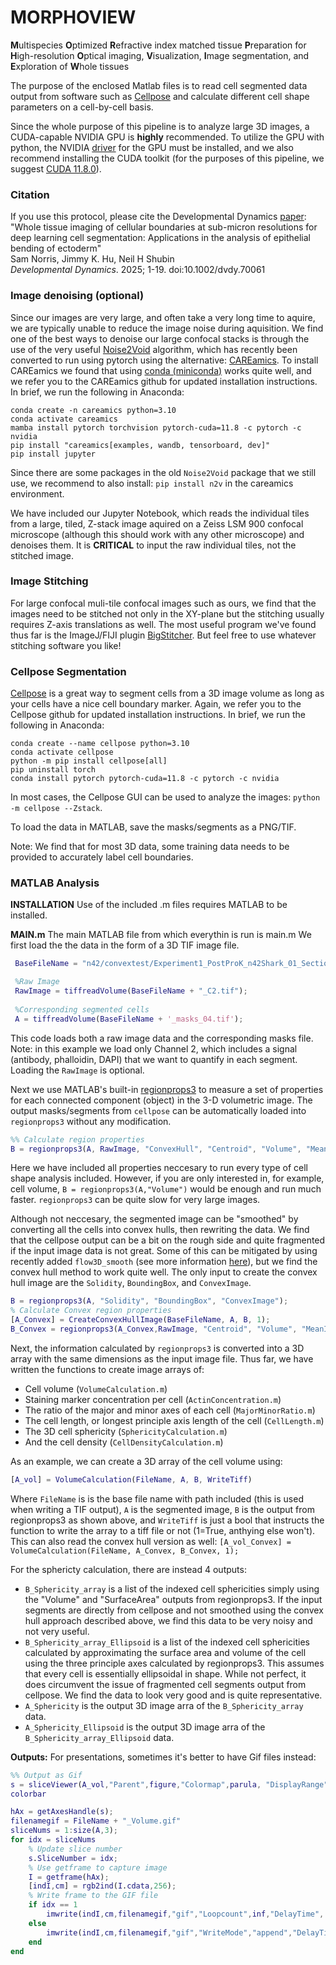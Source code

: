# MORPHOVIEW
**M**ultispecies **O**ptimized **R**efractive index matched tissue **P**reparation for **H**igh-resolution **O**ptical imaging, **V**isualization, **I**mage segmentation, and **E**xploration of **W**hole tissues

The purpose of the enclosed Matlab files is to read cell segmented data output from software such as [Cellpose](https://github.com/MouseLand/cellpose) and calculate different cell shape parameters on a cell-by-cell basis.

Since the whole purpose of this pipeline is to analyze large 3D images, a CUDA-capable NVIDIA GPU is **highly** recommended. To utilize the GPU with python, the NVIDIA [driver](https://www.nvidia.com/en-us/drivers/) for the GPU must be installed, and we also recommend installing the CUDA toolkit (for the purposes of this pipeline, we suggest [CUDA 11.8.0](https://developer.nvidia.com/cuda-toolkit-archive)).


### Citation
If you use this protocol, please cite the Developmental Dynamics  [paper](https://anatomypubs.onlinelibrary.wiley.com/doi/10.1002/dvdy.70061):<br />
"Whole tissue imaging of cellular boundaries at sub-micron resolutions for deep learning cell segmentation: Applications in the analysis of epithelial bending of ectoderm" <br />
Sam Norris, Jimmy K. Hu, Neil H Shubin<br />
_Developmental Dynamics_. 2025; 1-19. doi:10.1002/dvdy.70061


### Image denoising (optional)
Since our images are very large, and often take a very long time to aquire, we are typically unable to reduce the image noise during aquisition. We find one of the best ways to denoise our large confocal stacks is through the use of the very useful [Noise2Void](https://github.com/juglab/n2v) algorithm, which has recently been converted to run using pytorch using the alternative: [CAREamics](https://careamics.github.io/0.1/). To install CAREamics we found that using [conda (miniconda)](https://www.anaconda.com/docs/main) works quite well, and we refer you to the CAREamics github for updated installation instructions. In brief, we run the following in Anaconda:

```
conda create -n careamics python=3.10
conda activate careamics
mamba install pytorch torchvision pytorch-cuda=11.8 -c pytorch -c nvidia
pip install "careamics[examples, wandb, tensorboard, dev]"
pip install jupyter
```
Since there are some packages in the old `Noise2Void` package that we still use, we recommend to also install: `pip install n2v` in the careamics environment.

We have included our Jupyter Notebook, which reads the individual tiles from a large, tiled, Z-stack image aquired on a Zeiss LSM 900 confocal microscope (although this should work with any other microscope) and denoises them. It is **CRITICAL** to input the raw individual tiles, not the stitched image.

### Image Stitching
For large confocal muli-tile confocal images such as ours, we find that the images need to be stitched not only in the XY-plane but the stitching usually requires Z-axis translations as well. The most useful program we've found thus far is the ImageJ/FIJI plugin [BigStitcher](https://imagej.net/plugins/bigstitcher/). But feel free to use whatever stitching software you like! 

### Cellpose Segmentation
[Cellpose](https://github.com/MouseLand/cellpose) is a great way to segment cells from a 3D image volume as long as your cells have a nice cell boundary marker. Again, we refer you to the Cellpose github for updated installation instructions. In brief, we run the following in Anaconda:
```
conda create --name cellpose python=3.10
conda activate cellpose
python -m pip install cellpose[all]
pip uninstall torch
conda install pytorch pytorch-cuda=11.8 -c pytorch -c nvidia
```
In most cases, the Cellpose GUI can be used to analyze the images: `python -m cellpose --Zstack`.

To load the data in MATLAB, save the masks/segments as a PNG/TIF.

Note: We find that for most 3D data, some training data needs to be provided to accurately label cell boundaries. 

### MATLAB Analysis

**INSTALLATION**
Use of the included .m files requires MATLAB to be installed.

**MAIN.m**
The main MATLAB file from which everythin is run is main.m 
We first load the the data in the form of a 3D TIF image file.
```Matlab
 BaseFileName = "n42/convextest/Experiment1_PostProK_n42Shark_01_Section1_Stitched";

 %Raw Image
 RawImage = tiffreadVolume(BaseFileName + "_C2.tif");
 
 %Corresponding segmented cells
 A = tiffreadVolume(BaseFileName + '_masks_04.tif');
```
This code loads both a raw image data and the corresponding masks file. Note: in this example we load only Channel 2, which includes a signal (antibody, phalloidin, DAPI) that we want to quantify in each segment. Loading the `RawImage` is optional.

Next we use MATLAB's built-in [regionprops3](https://www.mathworks.com/help/images/ref/regionprops3.html) to measure a set of properties for each connected component (object) in the 3-D volumetric image. The output masks/segments from `cellpose` can be automatically loaded into `regionprops3` without any modification.  

```Matlab
%% Calculate region properties
B = regionprops3(A, RawImage, "ConvexHull", "Centroid", "Volume", "MeanIntensity", "PrincipalAxisLength", "ConvexVolume", "Solidity", "BoundingBox", "ConvexImage", "SurfaceArea");
```
Here we have included all properties neccesary to run every type of cell shape analysis included. However, if you are only interested in, for example, cell volume, `B = regionprops3(A,"Volume")` would be enough and run much faster. `regionprops3` can be quite slow for very large images.

Although not neccesary, the segmented image can be "smoothed" by converting all the cells into convex hulls, then rewriting the data. We find that the cellpose output can be a bit on the rough side and quite fragmented if the input image data is not great. Some of this can be mitigated by using recently added `flow3D_smooth` (see more information [here](https://cellpose.readthedocs.io/en/latest/do3d.html#segmentation-settings)), but we find the convex hull method to work quite well. The only input to create the convex hull image are the `Solidity`, `BoundingBox`, and `ConvexImage`.

```Matlab
B = regionprops3(A, "Solidity", "BoundingBox", "ConvexImage");
% Calculate Convex region properties
[A_Convex] = CreateConvexHullImage(BaseFileName, A, B, 1);
B_Convex = regionprops3(A_Convex,RawImage, "Centroid", "Volume", "MeanIntensity", "PrincipalAxisLength", "ConvexHull", "SurfaceArea");
```

Next, the information calculated by `regionprops3` is converted into a 3D array with the same dimensions as the input image file. Thus far, we have written the functions to create image arrays of:
- Cell volume (`VolumeCalculation.m`)
- Staining marker concentration per cell (`ActinConcentration.m`)
- The ratio of the major and minor axes of each cell (`MajorMinorRatio.m`)
- The cell length, or longest principle axis length of the cell (`CellLength.m`)
- The 3D cell sphericity (`SphericityCalculation.m`)
- And the cell density (`CellDensityCalculation.m`)

As an example, we can create a 3D array of the cell volume using:
```Matlab
[A_vol] = VolumeCalculation(FileName, A, B, WriteTiff)
```
Where `FileName` is is the base file name with path included (this is used when writing a TIF output), `A` is the segmented image,  `B` is the output from regionprops3 as shown above, and `WriteTiff` is just a bool that instructs the function to write the array to a tiff file or not (1=True, anthying else won't). This can also read the convex hull version as well: `[A_vol_Convex] = VolumeCalculation(FileName, A_Convex, B_Convex, 1);`

For the sphericty calculation, there are instead 4 outputs:
- `B_Sphericity_array` is a list of the indexed cell sphericities simply using the "Volume" and "SurfaceArea" outputs from regionprops3. If the input segments are directly from cellpose and not smoothed using the convex hull approach described above, we find this data to be very noisy and not very useful.
- `B_Sphericity_array_Ellipsoid` is a list of the indexed cell sphericities calculated by approximating the surface area and volume of the cell using the three principle axes calculated by regionprops3. This assumes that every cell is essentially ellipsoidal in shape. While not perfect, it does circumvent the issue of fragmented cell segments output from cellpose. We find the data to look very good and is quite representative.
- `A_Sphericity` is the output 3D image arra of the `B_Sphericity_array` data.
- `A_Sphericity_Ellipsoid` is the output 3D image arra of the `B_Sphericity_array_Ellipsoid` data.

**Outputs:**
For presentations, sometimes it's better to have Gif files instead:
```Matlab
%% Output as Gif
s = sliceViewer(A_vol,"Parent",figure,"Colormap",parula, "DisplayRange",[P_vol(1) P_vol(5)])
colorbar

hAx = getAxesHandle(s);
filenamegif = FileName + "_Volume.gif"
sliceNums = 1:size(A,3);
for idx = sliceNums
    % Update slice number
    s.SliceNumber = idx;
    % Use getframe to capture image
    I = getframe(hAx);
    [indI,cm] = rgb2ind(I.cdata,256);
    % Write frame to the GIF file
    if idx == 1
        imwrite(indI,cm,filenamegif,"gif","Loopcount",inf,"DelayTime", 0.01);
    else
        imwrite(indI,cm,filenamegif,"gif","WriteMode","append","DelayTime", 0.01);
    end
end
```
